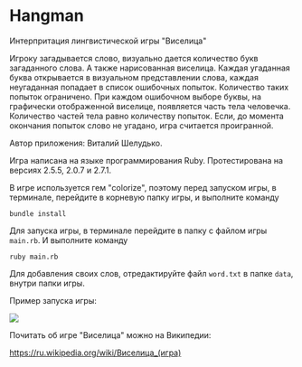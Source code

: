 # Hangman
Интерпритация лингвистической игры "Виселица"

Игроку загадывается слово, визуально дается количество букв загаданного слова. А также нарисованная виселица.
Каждая угаданная буква открывается в визуальном представлении слова, каждая неугаданная попадает в список ошибочных попыток.
Количество таких попыток ограничено. При каждом ошибочном выборе буквы, на графически отображенной виселице, появляется
часть тела человечка. Количество частей тела равно количеству попыток. Если, до момента окончания попыток слово не угадано,
игра считается проигранной.

Автор приложения: Виталий Шелудько.

Игра написана на языке программирования Ruby.
Протестирована на версиях 2.5.5, 2.0.7 и 2.7.1.

В игре используется гем "colorize", поэтому перед запуском игры, в терминале, перейдите
в корневую папку игры, и выполните команду

```bundle install```

Для запуска игры, в терминале перейдите в папку с файлом игры ```main.rb```. И выполните команду

```ruby main.rb```

Для добавления своих слов, отредактируйте файл ```word.txt``` в папке ```data```, внутри папки игры.

Пример запуска игры:

<a href="https://asciinema.org/a/JU7QnrcGj7GTYEtdSIYnzMz4C" target="_blank"><img src="https://asciinema.org/a/JU7QnrcGj7GTYEtdSIYnzMz4C.svg" /></a>

Почитать об игре "Виселица" можно на Википедии:

https://ru.wikipedia.org/wiki/Виселица_(игра)
